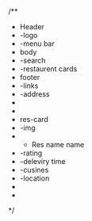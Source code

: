 /**
 * Header
 *  -logo
 *  -menu bar
 * body
 *  -search
 *  -restaurent cards
 * footer
 *  -links
 *  -address
 *
 *
 * res-card
 *  -img
 *  - Res name name
 *  -rating
 *  -deleviry time
 *  -cusines
 *  -location
 *
 *
 */